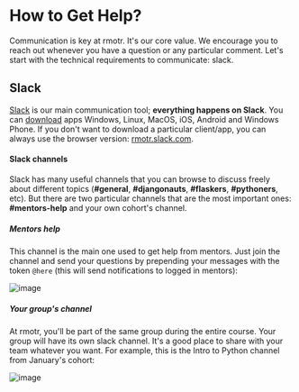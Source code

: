 # How to Get Help?

Communication is key at rmotr. It's our core value. We encourage you to reach out whenever you have a question or any particular comment. Let's start with the technical requirements to communicate: slack.

## Slack

[Slack](https://slack.com/) is our main communication tool; **everything happens on Slack**. You can [download](https://slack.com/downloads) apps Windows, Linux, MacOS, iOS, Android and Windows Phone. If you don't want to download a particular client/app, you can always use the browser version: [rmotr.slack.com](https://rmotr.slack.com/).

#### Slack channels

Slack has many useful channels that you can browse to discuss freely about different topics (**#general**, **#djangonauts**, **#flaskers**, **#pythoners**, etc). But there are two particular channels that are the most important ones: **#mentors-help** and your own cohort's channel.

##### Mentors help

This channel is the main one used to get help from mentors. Just join the channel and send your questions by prepending your messages with the token `@here` (this will send notifications to logged in mentors):

![image](https://cloud.githubusercontent.com/assets/872296/22596419/3c867f90-ea0a-11e6-972c-4ce99e3ea103.png)

##### Your group's channel

At rmotr, you'll be part of the same group during the entire course. Your group will have its own slack channel. It's a good place to share with your team whatever you want. For example, this is the Intro to Python channel from January's cohort:

![image](https://cloud.githubusercontent.com/assets/872296/22596891/26643d54-ea0c-11e6-830d-82ec165cf589.png)
